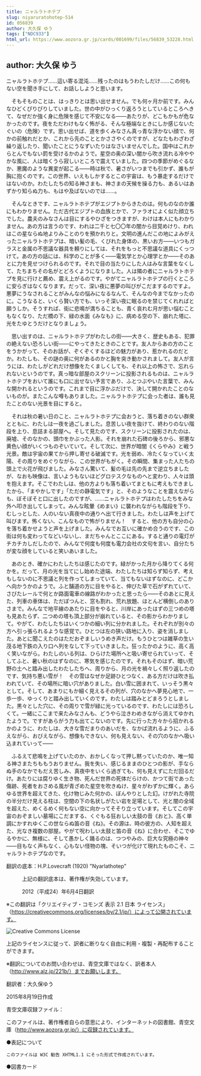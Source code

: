 ```yaml
---
title: ニャルラトホテプ
slug: niyaruratohotep-514
id: 056839
author: 大久保 ゆう
tags: ["NDC933"]
html_url: https://www.aozora.gr.jp/cards/001699/files/56839_53228.html
---
```


## author: 大久保 ゆう

ニャルラトホテプ……這い寄る混沌……残ったのはもうわたしだけ……この何もない空を聞き手にして、お話ししようと思います。



　そもそものことは、はっきりとは思い出せません。でも何ヶ月か前です。みんなひどくぴりぴりしていました。世の中がひっくり返ろうとしているところへきて、なぜだか強く身に危険を感じて不安になる――あたりが、どこもかもが危なかったのです。夜をただわけもなく怖がる、そんな極端なときにしか感じないたぐいの〈危険〉です。思い出せば、道を歩くみなさん真っ青な浮かない顔で、何かの前触れだとか、これから先のこととかささやくのですが、どなたもわざわざ繰り返したり、聞いたことにうなずいたりはなさいませんでした。国中はこれからとんでもない罰を受けるかのようで。星空の奥の深い闇から吹き流れる冷ややかな風に、人は暗くうら寂しいところで震えていました。四つの季節がめぐるなか、悪魔のような異変が起こる――時は秋で、暑さがいつまでも引かず、誰もが胸に抱くのです。この世界、いえもしかするとこの宇宙は、もう暴走するだけではないのか。わたしたちの知る神さまも、神さまの天候を操る力も、あるいはあずかり知らぬ力も、もはや及ばないのでは……。

　そんなときです、ニャルラトホテプがエジプトからきたのは。何ものなのか誰にもわかりません。ただ古代エジプトの血族とかで、ファラオによく似た顔立ちでした。農夫のみなさんは目にするやひざをつきますが、わけは本人にもわかりません。あの方は言うのです、われは二千と七〇〇年の闇から目覚めけり、われはこの星ならぬ地よりみことのりを預かれりと。文明の進んだこの地によみがえったニャルラトホテプは、暗い髪の毛、くびれた身体の、黒いお方――いつもガラスと金属の不思議な器具を頼りにしては、それをもっと不思議な道具にくっつけて。あの方の話には、科学のことが多く――電気学とか心理学とか――そのあとに力を見せつけられるのです。それで目の当たりにした人はみな言葉をなくして、たちまちその名がとどろくようになりました。人は隣の者にニャルラトホテプを見に行けと薦め、震え上がるのです。やがてニャルラトホテプの行くところに安らぎはなくなります。だって、深い夜に悪夢の叫びがこだまするのですよ。悪夢にうなされることがみんなの悩みになるなんて、そんなの今までなかったのに。こうなると、いくら賢い方でも、いっそ深い夜に眠るのを禁じてくれればと願うしか。そうすれば、街に悲鳴が満ちることも、青く哀れむ月が思い悩むこともなくなり、ただ橋の下、緑の水面《みなも》に、病める空の下、崩れた塔に、光をたゆとうだけとなりましょう。

　思い出すのは、ニャルラトホテプがわたしの街――大きく、歴史もある、犯罪の絶えない恐ろしい街――にやってきたときのことです。友人からあの方のことをうかがって、そのお話が、ぞくぞくするほどの魅力があり、惹かれるのだとか。わたしも、その謎の奥に何があるのかと胸を突き動かされまして。友人が言うには、わたしがどれだけ想像をたくましくしても、それ以上の怖さで、忘れられないというのです。真っ暗な部屋のスクリーンに投影されるものは、ニャルラトホテプをおいて誰にも口に出せない予言であり、ふとつぶやいた言葉で、みんな開かれるというのです。これまで目に浮かぶだけで、決して開かれたことのないものが。またこんな噂もありました。ニャルラトホテプに会った者は、誰も見たことのない光景を目にすると。

　それは秋の暑い日のこと、ニャルラトホテプに会おうと、落ち着きのない群衆とともに、わたしは一夜を過ごしました。息苦しい夜を抜けて、終わりのない階段を上り、息詰まる部屋へ。そして見たのです、スクリーンに投影されたのは、廃墟、そのなかの、頭巾をかぶった人影。それを崩れた石碑の後ろから、邪悪な黄色い顔がいくつものぞいていて。そして次に、世界が暗闇《くらやみ》と戦う光景。敵は宇宙の果てから押し寄せる破滅です。光を弱め、冷たくなっていく太陽、その周りをめぐりながら、この世界がもがく。その瞬間、集まった人たちの頭上で火花が飛びました。みなさん驚いて、髪の毛は先の先まで逆立ちましたが、なおも映像は、言いようもないほどグロテスクなものへと変わり、人々は頭を抱えます。そこでわたしは、他の方よりも落ち着いてまともに考えもできましたから、「まやかしです」「ただの静電気です」と、そのようなことを震えながらも、ぼそぼそと口に出したのですが、……ニャルラトホテプはわたしたちをみな外へ叩き出してしまって。みんな眩暈《めまい》に襲われながらも階段を下り、むしっとした、人のいない真夜中の通りへ出て行きました。わたしは声を上げて叫びます。怖くない、こんなもので怖がりません！　すると、他の方も自分の心を落ち着かせようと声を上げました。みんなでお互いに確かめ合うのです、この街は何も変わってなどいないし、まだちゃんとここにある。すると通りの電灯がチカチカしだしたので、みんなで何度も何度も電力会社の文句を言い、自分たちが変な顔をしていると笑いあいました。

　あのとき、確かにわたしたちは感じたのです。緑がかった月から降りてくる何かを。だって、月の光を当てにし始めた途端、わたしたちは知らず知らず、考えもしないのに不思議と列を作ってしまっていて、当てもないはずなのに、どこかへ向かうかのようで。ふと舗道の方に目をやると、伸びた草で石がずれていて、さびたレールで何とか路面電車の線路がわかったと思ったら――そのあとに見えた、列車の車体は、ただぽつんと、窓も割れ、荒れ放題、ほとんど横倒しのありさまで。みんなで地平線のあたりに目をやると、川岸にあったはずの三つめの塔も見あたらず、二つめの塔も頂上部分が崩れていると、その影からわかりまして。やがて、わたしたちはいくつかの細い列に分かれました。それぞれが別々の方へ引っ張られるような感覚で。ひとつは左の狭い路地に入り、姿を消しました。あとに聞こえたのはただおぞましいうめき声だけ。もうひとつは雑草の生い茂る地下鉄の入り口へ列をなして下っていきました。狂ったかのように、高く高く笑いながら。わたしのいる列は、ひらけた場所へと吸い寄せられていって、そしてふと、暑い秋のはずなのに、寒気を感じたのです。それもそのはず、暗い荒野の土へと踏み出したわたしたちへ、周りから、月の光を禍々しく照り返したのです、気持ち悪い雪が！　その雪はなぜか足跡ひとつなく、ある方だけは吹き払われていて、その場所に暗い穴がありました。白い雪に囲まれて、いっそう黒々として。そして、あまりにもか細く見えるその列が、穴のなかへ夢見心地で、一歩一歩、ゆっくりと踏み出していくのです。わたしは踏みとどまろうとしました。黒々とした穴に、その周りで雪が緑に光っているのです、わたしには恐ろしくて。一緒にここまで来たみなさんも、どうやら泣きわめきながら消えてゆかれたようで。ですがあらがう力も出てこないのです。先に行った方々から招かれるかのように、わたしは、大きな雪だまりのあいだを、なかば流れるように、ふるえながら、おびえながら、想像もできない、何も見えない、その穴のなかへ吸い込まれていって――

　ふるえて悲鳴を上げていたのか、おかしくなって押し黙っていたのか、唯一知る神さまたちももうおりません。我を失い、感じるままのひとつの影が、手ならぬ手のなかでもだえ苦しみ、真夜中をいくら過ぎても、何も見えずにただ回るだけ。あたりには腐りゆく生き物、死んだ世界の死体だらけの、かつて街であった傷跡、死者をおさめる風が青ざめた星空を吹きぬけ、星々がわずかに輝く。あらゆる世界を超えてきた、化け物じみた何かの、ぼんやりとした幻。けがれた寺院の半分だけ見える柱は、空間の下の名状しがたい岩を足場として、光と闇の全域を超えた、めくるめく何もない空に向かってそそり立っています。そしてこの宇宙のおぞましい墓場にこだまする、くぐもる狂おしい太鼓の音《おと》、高く単調にかすれゆくこの世ならぬ笛の音《ね》。その源は、時の彼方の、人知を超えた、光なき複数の部屋。やがて呪わしい太鼓と笛の音《ね》に合わせ、そこでゆるやかに、無様に、そして愚かしく踊るのは、つつやみの、巨大な究極の神々――目もなく声もなく、心もない怪物の塊、そいつが化けて現れたものこそ、ニャルラトホテプなのです。













翻訳の底本：H.P.Lovecraft (1920) &quot;Nyarlathotep&quot;

　　　上記の翻訳底本は、著作権が失効しています。

　　　2012（平成24）年6月4日翻訳

※この翻訳は「クリエイティブ・コモンズ 表示 2.1 日本 ライセンス」（https://creativecommons.org/licenses/by/2.1/jp/）によって公開されています。

![Creative Commons License](http://i.creativecommons.org/l/by/2.1/jp/88x31.png)

上記のライセンスに従って、訳者に断りなく自由に利用・複製・再配布することができます。

※翻訳についてのお問い合わせは、青空文庫ではなく、訳者本人（http://www.alz.jp/221b/）までお願いします。

翻訳者：大久保ゆう

2015年8月19日作成

青空文庫収録ファイル：

このファイルは、著作権者自らの意思により、インターネットの図書館、青空文庫（http://www.aozora.gr.jp/）に収録されています。











●表記について


	このファイルは W3C 勧告 XHTML1.1 にそった形式で作成されています。







●図書カード